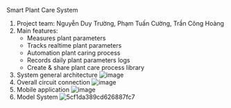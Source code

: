 Smart Plant Care System
1. Project team: Nguyễn Duy Trường, Phạm Tuấn Cường, Trần Công Hoàng
2. Main features:
   - Measures plant parameters
   - Tracks realtime plant parameters
   - Automation plant caring process
   - Records daily plant parameters logs
   - Create & share plant care process library
3. System general architecture
   ![image](https://github.com/user-attachments/assets/4cac92f3-7116-4432-a797-5ee9927733a0)
4. Overall circuit connection
   ![image](https://github.com/user-attachments/assets/ae1d7325-968b-4e55-b204-5a4a58b8dd22)
5. Mobile application
   ![image](https://github.com/user-attachments/assets/ea2a875f-62e6-41f9-94ff-58ed908a1f39)
6. Model System
   ![5cf1da389cd626887fc7](https://github.com/user-attachments/assets/e25db21e-6774-4792-8fd2-2e5601ca7014)
